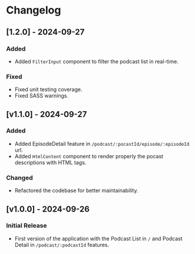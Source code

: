 # Changelog

## [1.2.0] - 2024-09-27
### Added
- Added `FilterInput` component to filter the podcast list in real-time.

### Fixed
- Fixed unit testing coverage.
- Fixed SASS warnings.

## [v1.1.0] - 2024-09-27
### Added
- Added EpisodeDetail feature in `/podcast/:pocastId/episode/:episodeId` url.
- Added `HtmlContent` component to render properly the pocast descriptions with HTML tags.

### Changed
- Refactored the codebase for better maintainability.

## [v1.0.0] - 2024-09-26
### Initial Release
- First version of the application with the Podcast List in `/` and Podcast Detail in `/podcast/:podcastId` features.